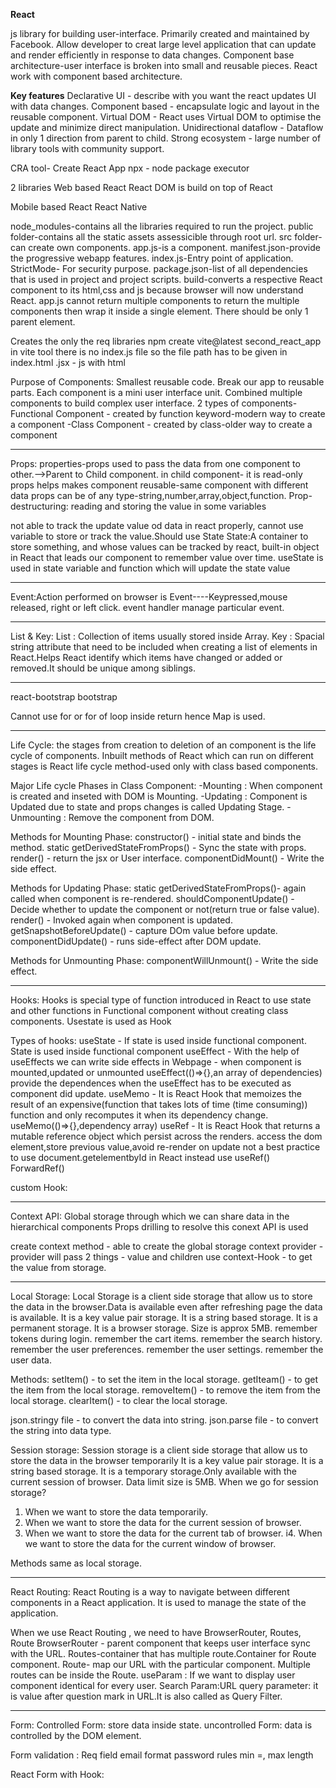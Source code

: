 **React**

js library for building user-interface.
Primarily created and maintained by Facebook.
Allow developer to creat large level application that can update and render efficiently in response to data changes.
Component base architecture-user interface is broken into small and reusable pieces.
React work with component based architecture.

**Key features**
Declarative UI - describe with you want the react updates UI with data changes.
Component based - encapsulate logic and layout in the reusable component.
Virtual DOM - React uses Virtual DOM to optimise the update and minimize direct manipulation.
Unidirectional dataflow - Dataflow in only 1 direction from parent to child.
Strong ecosystem - large number of library tools with community support.

CRA tool- Create React App
npx - node package executor

2 libraries
Web based 
React
React DOM is build on top of React

Mobile based
React
React Native

node_modules-contains all the libraries required to run the project.
public folder-contains all the static assets assessicible through root url.
src folder-can create own components.
app.js-is a component.
manifest.json-provide the progressive webapp features.
index.js-Entry point of application.
StrictMode- For security purpose.
package.json-list of all dependencies that is used in project and project scripts.
build-converts a respective React component to its html,css and js because browser will now understand React.
app.js cannot return multiple components to return the multiple components then wrap it inside a single element. There should be only 1 parent element.

Creates the only the req libraries 
npm create vite@latest second_react_app
in vite tool there is no index.js file so the file path has to be given in index.html
.jsx - js with html

Purpose of Components: Smallest reusable code.
                       Break our app to reusable parts.
                       Each component is a mini user interface unit.
                       Combined multiple components to build complex user interface.
                       2 types of components-Functional Component - created by function keyword-modern way to create a component
                                            -Class Component - created by class-older way to create a component

************************************************************************************************************************************************

Props:
properties-props used to pass the data from one component to other.-->Parent to Child component.
in child component- it is read-only
props helps makes component reusable-same component with different data
props can be of any type-string,number,array,object,function.
Prop-destructuring:
reading and storing the value in some variables


not able to track the update value od data in react properly, cannot use variable to store or track the value.Should use State
State:A container to store something, and whose values can be tracked by react, built-in object in React that leads our component to remember value over time.
useState is used in state
variable and function which will update the state value


****************************************************************************************************************************************************
Event:Action performed on browser is Event----Keypressed,mouse released, right or left click.
event handler manage particular event.


****************************************************************************************************************************************************
List & Key:
List : Collection of items usually stored inside Array.
Key : Spacial string attribute that need to be included when creating a list of elements in React.Helps React identify which items have changed or added or removed.It should be unique among siblings.

-------------
react-bootstrap
bootstrap

Cannot use for or for of loop inside return hence Map is used.

*****************************************************************************************************************************************************
Life Cycle:
the stages from creation to deletion of an component is the life cycle of components.
Inbuilt methods of React which can run on different stages is React life cycle method-used only with class based components.

Major Life cycle Phases in Class Component:
-Mounting : When component is created and inseted with DOM is Mounting.
-Updating : Component is Updated due to state and props changes is called Updating Stage.
-Unmounting : Remove the component from DOM.

Methods for Mounting Phase:
constructor() - initial state and binds the method.
static getDerivedStateFromProps() - Sync the state with props.
render() - return the jsx or User interface.
componentDidMount() - Write the side effect.

Methods for Updating Phase:
static getDerivedStateFromProps()- again called when component is re-rendered.
shouldComponentUpdate() - Decide whether to update the component or not(return true or false value).
render() - Invoked again when component is updated.
getSnapshotBeforeUpdate() - capture DOm value before update.
componentDidUpdate() - runs side-effect after DOM update.

Methods for Unmounting Phase:
componentWillUnmount() - Write the side effect.

*************************************************************************************************************************************
Hooks:
Hooks is special type of function introduced in React to use state and other functions in Functional component without creating class components.
Usestate is used as Hook

Types of hooks:
useState - If state is used inside functional component. State is used inside functional component 
useEffect - With the help of useEffects we can write side effects in Webpage - when component is mounted,updated or unmounted
        useEffect(()=>{},an array of dependencies) provide the dependences when the useEffect has to be executed as component did update.
useMemo - It is React Hook that memoizes the result of an expensive(function that takes lots of time (time consuming)) function and only recomputes it when its dependency change.
        useMemo(()=>{},dependency array) 
useRef - It is React Hook that returns a mutable reference object which persist across the renders. access the dom element,store previous value,avoid re-render on update not a best practice to use document.getelementbyId in React instead use useRef()
ForwardRef()

custom Hook:


**************************************************************************************************************************

Context API: Global storage through which we can share data in the hierarchical components
Props drilling to resolve this conext API is used

create context method - able to create the global storage
context provider - provider will pass 2 things - value and children 
use context-Hook - to get the value from storage.

***************************************************************************************************************************
Local Storage:
Local Storage is a client side storage that allow us to store the data in the browser.Data is available even after refreshing page the data is available.
It is a key value pair storage.
It is a string based storage.
It is a permanent storage.
It is a browser storage.
Size is approx 5MB.
remember tokens during login.
remember the cart items.
remember the search history.
remember the user preferences.
remember the user settings.
remember the user data.

Methods:
setItem() - to set the item in the local storage.
getIteam() - to get the item from the local storage.
removeItem() - to remove the item from the local storage.
clearItem() - to clear the local storage.

json.stringy file - to convert the data into string.
json.parse file - to convert the string into data type.


Session storage:
Session storage is a client side storage that allow us to store the data in the browser temporarily
It is a key value pair storage.
It is a string based storage.
It is a temporary storage.Only available with the current session of browser.
Data limit size is 5MB.
When we go for session storage?
1. When we want to store the data temporarily.
2. When we want to store the data for the current session of browser.
3. When we want to store the data for the current tab of browser.
i4. When we want to store the data for the current window of browser.

Methods same as local storage.


******************************************************************************************************************************************
React Routing:
React Routing is a way to navigate between different components in a React application.
It is used to manage the state of the application.

When we use React Routing , we need to have BrowserRouter, Routes, Route
BrowserRouter - parent component that keeps user interface sync with the URL.
Routes-container that has multiple route.Container for Route component.
Route- map our URL with the particular component. Multiple routes can be inside the Route.
useParam : If we want to display user component identical for every user. 
Search Param:URL query parameter: it is value after question mark in URL.It is also called as Query Filter.

*******************************************************************************************************************************************
Form:
Controlled Form: store data inside state.
uncontrolled Form: data is controlled by the DOM element.

Form validation :
Req field
email format
password rules
min =, max length

React Form with Hook:





















